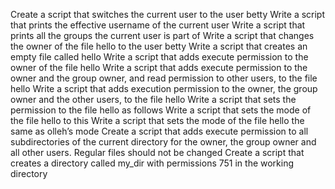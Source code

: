 Create a script that switches the current user to the user betty
Write a script that prints the effective username of the current user
Write a script that prints all the groups the current user is part of
Write a script that changes the owner of the file hello to the user betty
Write a script that creates an empty file called hello
Write a script that adds execute permission to the owner of the file hello
Write a script that adds execute permission to the owner and the group owner, and read permission to other users, to the file hello
Write a script that adds execution permission to the owner, the group owner and the other users, to the file hello
Write a script that sets the permission to the file hello as follows
Write a script that sets the mode of the file hello to this 
Write a script that sets the mode of the file hello the same as olleh’s mode
Create a script that adds execute permission to all subdirectories of the current directory for the owner, the group owner and all other users. Regular files should not be changed
Create a script that creates a directory called my_dir with permissions 751 in the working directory
